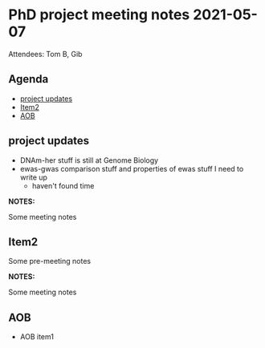 # PhD project meeting notes 2021-05-07

Attendees: Tom B, Gib

## Agenda

* [project updates](#item1) 
* [Item2](#item2)
* [AOB](#aob)

## project updates <a name="item1"></a>

* DNAm-her stuff is still at Genome Biology
* ewas-gwas comparison stuff and properties of ewas stuff I need to write up 
	+ haven't found time

__NOTES:__

Some meeting notes

## Item2 <a name="item2"></a>

Some pre-meeting notes

__NOTES:__

Some meeting notes

## AOB <a name="aob"></a>

* AOB item1